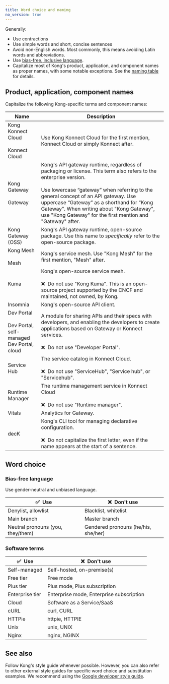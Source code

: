 ```yaml
---
title: Word choice and naming
no_version: true
---
```


Generally:
* Use contractions
* Use simple words and short, concise sentences
* Avoid non-English words. Most commonly, this means avoiding Latin words and abbreviations.
* Use [bias-free, inclusive language](#bias-free-language).
* Capitalize most of Kong's product, application, and component names as proper names, with some notable exceptions. See the [naming table](#product-application-component-names) for details.

## Product, application, component names

Capitalize the following Kong-specific terms and component names:

<!-- vale off -->

Name | Description
-----|------------
Kong Konnect Cloud <br><br> Konnect Cloud | Use Kong Konnect Cloud for the first mention, Konnect Cloud or simply Konnect after.
Kong Gateway <br><br> Gateway | Kong's API gateway runtime, regardless of packaging or license. This term also refers to the enterprise version. <br><br> Use lowercase “gateway” when referring to the general concept of an API gateway. Use uppercase “Gateway” as a shorthand for “Kong Gateway”. When writing about "Kong Gateway", use "Kong Gateway" for the first mention and "Gateway" after.
Kong Gateway (OSS) | Kong's API gateway runtime, open-source package. Use this name to _specifically_ refer to the open-source package.
Kong Mesh <br><br> Mesh | Kong's service mesh. Use "Kong Mesh" for the first mention, "Mesh" after.
Kuma | Kong's open-source service mesh. <br><br> ❌&nbsp; Do not use "Kong Kuma". This is an open-source project supported by the CNCF and maintained, not owned, by Kong.
Insomnia | Kong's open-source API client.
Dev Portal <br><br> Dev Portal, self-managed <br> Dev Portal, cloud | A module for sharing APIs and their specs with developers, and enabling the developers to create applications based on Gateway or Konnect services. <br><br> ❌&nbsp; Do not use "Developer Portal".
Service Hub | The service catalog in Konnect Cloud. <br><br> ❌&nbsp; Do not use "ServiceHub", "Service hub", or "Servicehub".
Runtime Manager | The runtime management service in Konnect Cloud <br><br> ❌&nbsp; Do not use "Runtime manager".
Vitals | Analytics for Gateway.
decK | Kong's CLI tool for managing declarative configuration.<br><br> ❌&nbsp; Do not capitalize the first letter, even if the name appears at the start of a sentence.

<!-- vale on -->

## Word choice

### Bias-free language

Use gender-neutral and unbiased language.

<!-- vale off -->

✅ &nbsp;Use  | ❌&nbsp; Don't use
--------------------------------|--------------------------------------
Denylist, allowlist             | Blacklist, whitelist
Main branch                     | Master branch
Neutral pronouns (you, they/them) | Gendered pronouns (he/his, she/her)

<!-- vale on -->

### Software terms

<!-- vale off -->

✅ &nbsp;Use  | ❌ &nbsp;Don't use
--------------------------------|--------------------------------------
Self-managed                    | Self-hosted, on-premise(s)
Free tier                       | Free mode
Plus tier                       | Plus mode, Plus subscription
Enterprise tier                  | Enterprise mode, Enterprise subscription
Cloud                           | Software as a Service/SaaS
cURL                            | curl, CURL
HTTPie                          | httpie, HTTPIE
Unix                            | unix, UNIX
Nginx                           | nginx, NGINX

<!-- vale on -->

## See also

Follow Kong's style guide whenever possible. However, you can also refer to other external style guides for specific word choice and substitution examples.
We recommend using the [Google developer style guide](https://developers.google.com/style/word-list).

